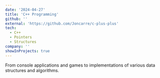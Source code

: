 ```yaml
---
date: '2024-04-27'
title: 'C++ Programming'
github: ''
external: 'https://github.com/Joncarre/c-plus-plus'
tech:
  - C++
  - Pointers
  - Structures
company: ''
showInProjects: true
---
```


From console applications and games to implementations of various data structures and algorithms.
